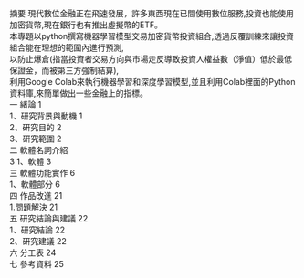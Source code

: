 摘要
現代數位金融正在飛速發展，許多東西現在已間使用數位服務,投資也能使用加密貨幣,現在銀行也有推出虛擬幣的ETF。  
本專題以python撰寫機器學習模型交易加密貨幣投資組合,透過反覆訓練來讓投資組合能在理想的範圍內進行預測,  
以防止爆倉(指當投資者交易方向與市場走反導致投資人權益數（淨值）低於最低保證金，而被第三方強制結算),  
利用Google Colab來執行機器學習和深度學習模型,並且利用Colab裡面的Python資料庫,來簡單做出一些金融上的指標。  
一 緒論	1   
  1、研究背景與動機	1  
  2、研究目的	      2  
  3、研究範圍		2  
二 軟體名詞介紹  		
  3 1、軟體 	3  
三 軟體功能實作	 6  
  1、軟體部分	     6  
四 作品改進		21  
  1.問題解決			21   
五 研究結論與建議			22  
  1、研究結論 	 	22  
  2、研究建議	22  
六 分工表	24  
七 參考資料	25  

